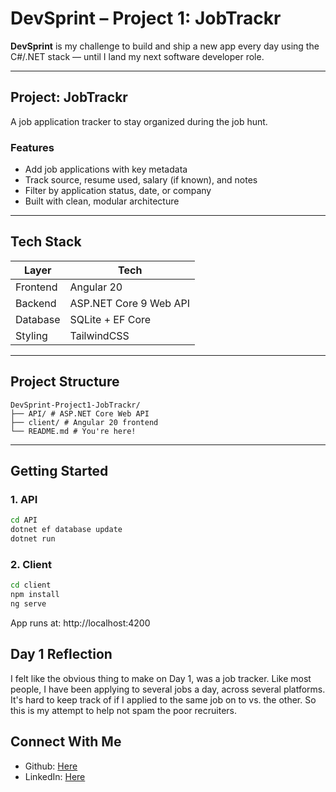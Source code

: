 # DevSprint – Project 1: JobTrackr

**DevSprint** is my challenge to build and ship a new app every day using the C#/.NET stack — until I land my next software developer role.

---

## Project: **JobTrackr**

A job application tracker to stay organized during the job hunt.

### Features
- Add job applications with key metadata
- Track source, resume used, salary (if known), and notes
- Filter by application status, date, or company
- Built with clean, modular architecture

---

## Tech Stack

| Layer        | Tech                      |
|--------------|---------------------------|
| Frontend     | Angular 20                |
| Backend      | ASP.NET Core 9 Web API    |
| Database     | SQLite + EF Core          |
| Styling      | TailwindCSS               |

---

## Project Structure
```
DevSprint-Project1-JobTrackr/
├── API/ # ASP.NET Core Web API
├── client/ # Angular 20 frontend
└── README.md # You're here!
```

---

## Getting Started

### 1. API
```bash
cd API
dotnet ef database update
dotnet run
```

### 2. Client
```bash
cd client
npm install
ng serve
```
App runs at: http://localhost:4200

## Day 1 Reflection
I felt like the obvious thing to make on Day 1, was a job tracker. Like most people, I have been applying to several jobs a day, across several platforms.
It's hard to keep track of if I applied to the same job on to vs. the other. So this is my attempt to help not spam the poor recruiters.

## Connect With Me
* Github: [Here](https://github.com/Jereck)
* LinkedIn: [Here](https://www.linkedin.com/in/jake-reck/)
